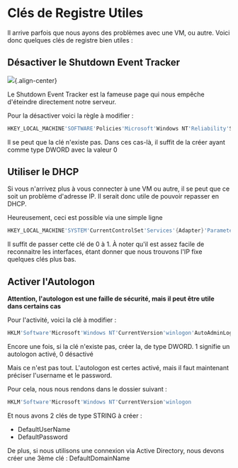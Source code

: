 # Clés de Registre Utiles

Il arrive parfois que nous ayons des problèmes avec une VM, ou autre.
Voici donc quelques clés de registre bien utiles :

## Désactiver le Shutdown Event Tracker

![](https://techan.fr/images/2017/06/Windows_Shutdown_Event_Tracker.png){.align-center}

Le Shutdown Event Tracker est la fameuse page qui nous empêche
d'éteindre directement notre serveur.

Pour la désactiver voici la règle à modifier :

```powershell
HKEY_LOCAL_MACHINE'SOFTWARE'Policies'Microsoft'Windows NT'Reliability'ShutdownReasonOn
```

Il se peut que la clé n'existe pas. Dans ces cas-là, il suffit de la
créer ayant comme type DWORD avec la valeur 0

## Utiliser le DHCP

Si vous n'arrivez plus à vous connecter à une VM ou autre, il se peut
que ce soit un problème d'adresse IP. Il serait donc utile de pouvoir
repasser en DHCP.

Heureusement, ceci est possible via une simple ligne

```powershell
HKEY_LOCAL_MACHINE'SYSTEM'CurrentControlSet'Services'{Adapter}'Parameters'Tcpip'EnableDHCP
```

Il suffit de passer cette clé de 0 à 1. À noter qu'il est assez facile
de reconnaitre les interfaces, étant donner que nous trouvons l'IP fixe
quelques clés plus bas.

## Activer l'Autologon

**Attention, l'autologon est une faille de sécurité, mais il peut être
utile dans certains cas**

Pour l'activité, voici la clé à modifier :

```powershell
HKLM'Software'Microsoft'Windows NT'CurrentVersion'winlogon'AutoAdminLogon
```

Encore une fois, si la clé n'existe pas, créer la, de type DWORD. 1
signifie un autologon activé, 0 désactivé

Mais ce n'est pas tout. L'autologon est certes activé, mais il faut
maintenant préciser l'username et le password.

Pour cela, nous nous rendons dans le dossier suivant :

```powershell
HKLM'Software'Microsoft'Windows NT'CurrentVersion'winlogon
```

Et nous avons 2 clés de type STRING à créer :

  * DefaultUserName
  * DefaultPassword

De plus, si nous utilisons une connexion via Active Directory, nous
devons créer une 3ème clé : DefaultDomainName
